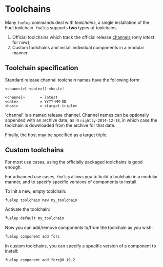 # Toolchains

Many `fuelup` commands deal with _toolchains_, a single installation of the
Fuel toolchain. `fuelup` supports **two** types of toolchains.

1. Official toolchains which track the official release [channels] (only _latest_ for now);
2. Custom toolchains and install individual components in a modular manner.

[channels]: channels/index.md

## Toolchain specification

Standard release channel toolchain names have the following form:

```
<channel>[-<date>][-<host>]

<channel>       = latest
<date>          = YYYY-MM-DD
<host>          = <target-triple>
```

'channel' is a named release channel. Channel names can be optionally appended
with an archive date, as in `nightly-2014-12-18`, in which case the toolchain
is downloaded from the archive for that date.

Finally, the host may be specified as a target triple.

## Custom toolchains

For most use cases, using the officially packaged toolchains is good enough.

For advanced use cases, `fuelup` allows you to build a toolchain in a
modular manner, and to specify specific versions of components to install.

To init a new, empty toolchain:

```sh
fuelup toolchain new my_toolchain
```

Activate the toolchain:

```sh
fuelup default my_toolchain
```

Now you can add/remove components to/from the toolchain as you wish:

```sh
fuelup component add forc
```

In custom toolchains, you can specify a specific version of a component to install:

```sh
fuelup component add forc@0.19.2
```
